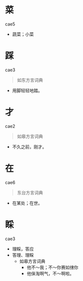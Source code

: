 # 菜
cae5
- 蔬菜；小菜

# 踩
cae3
> 如东方言词典
- 用脚轻轻地踏。

# 才
cae2
> 如皋方言词典
- 不久之前，刚才。

# 在
cae6
> 东台方言词典
- 在某处；在世。

# 睬
cae3
+ 理睬，答应
+ 答理、理睬
  * 如皋方言词典
    - 他不～我；不～你赛如搳你
    - 他俫淘啊气，不～啊啦。
